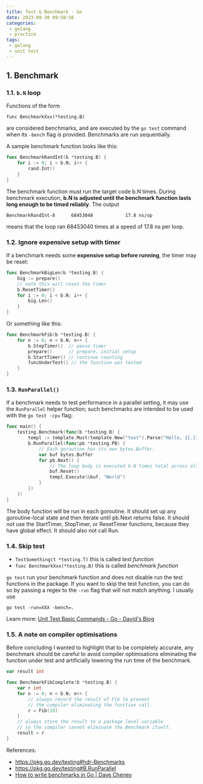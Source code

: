 ```yaml
---
title: Test & Benchmark - Go
date: 2023-09-30 09:58:56
categories:
 - golang
 - practice
tags:
 - golang
 - unit test
---
```


## 1. Benchmark

### 1.1. `b.N` loop

Functions of the form

```
func BenchmarkXxx(*testing.B)
```

are considered benchmarks, and are executed by the `go test` command when its `-bench` flag is provided. Benchmarks are run sequentially. 

A sample benchmark function looks like this:

```go
func BenchmarkRandInt(b *testing.B) {
    for i := 0; i < b.N; i++ {
        rand.Int()
    }
}
```

The benchmark function must run the target code b.N times. During benchmark execution, **b.N is adjusted until the benchmark function lasts long enough to be timed reliably**. The output

```
BenchmarkRandInt-8   	68453040	        17.8 ns/op
```

means that the loop ran 68453040 times at a speed of 17.8 ns per loop.

### 1.2. Ignore expensive setup with timer

If a benchmark needs some **expensive setup before running**, the timer may be reset:

```go
func BenchmarkBigLen(b *testing.B) {
    big := prepare()
    // note this will reset the timer
    b.ResetTimer()
    for i := 0; i < b.N; i++ {
        big.Len()
    }
}
```

Or something like this:

```go
func BenchmarkFib(b *testing.B) {
	for n := 0; n < b.N; n++ {
		b.StopTimer()  // pause timer
		prepare()      // prepare, initial setup
		b.StartTimer() // continue counting
		funcUnderTest() // the function was tested 
	}
}
```

### 1.3. `RunParallel()`

If a benchmark needs to test performance in a parallel setting, it may use the `RunParallel` helper function; such benchmarks are intended to be used with the `go test -cpu` flag:

```go
func main() {
	testing.Benchmark(func(b *testing.B) {
		templ := template.Must(template.New("test").Parse("Hello, {{.}}!"))
		b.RunParallel(func(pb *testing.PB) {
			// Each goroutine has its own bytes.Buffer.
			var buf bytes.Buffer
			for pb.Next() {
				// The loop body is executed b.N times total across all goroutines.
				buf.Reset()
				templ.Execute(&buf, "World")
			}
		})
	})
}

```

The body function will be run in each goroutine. It should set up any goroutine-local state and then iterate until pb.Next returns false. It should not use the StartTimer, StopTimer, or ResetTimer functions, because they have global effect. It should also not call Run. 

### 1.4. Skip test

- `TestSomething(t *testing.T)` this is called *test function*
- `func BenchmarkXxx(*testing.B)` this is called *benchmark function*

`go test` run your benchmark function and does not disable run the test functions in the package. If you want to skip the test function, you can do so by passing a regex to the `-run` flag that will not match anything. I usually use

```shell
go test -run=XXX -bench=.
```

Learn more: [Unit Test Basic Commands - Go - David's Blog](https://davidzhu.xyz/post/golang/advance/005-unit-test-commands/)

### 1.5. A note on compiler optimisations

Before concluding I wanted to highlight that to be completely accurate, any benchmark should be careful to avoid compiler optimisations eliminating the function under test and artificially lowering the run time of the benchmark.

```go
var result int

func BenchmarkFibComplete(b *testing.B) {
    var r int
    for n := 0; n < b.N; n++ {
        // always record the result of Fib to prevent
        // the compiler eliminating the function call.
        r = Fib(10)
    }
    // always store the result to a package level variable
    // so the compiler cannot eliminate the Benchmark itself.
    result = r
}
```





References:

- https://pkg.go.dev/testing#hdr-Benchmarks
- https://pkg.go.dev/testing#B.RunParallel
- [How to write benchmarks in Go | Dave Cheney](https://dave.cheney.net/2013/06/30/how-to-write-benchmarks-in-go)

